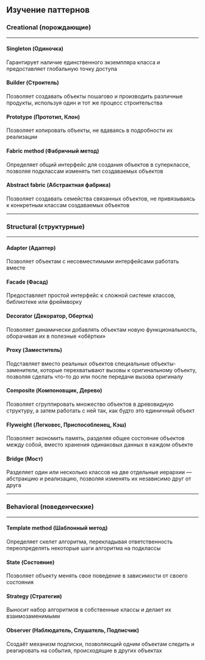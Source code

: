 ## Изучение паттернов

### Creational (порождающие)

---

#### Singleton (Одиночка)
Гарантирует наличие единственного экземпляра класса и предоставляет глобальную точку доступа

#### Builder (Строитель)
Позволяет создавать объекты пошагово и производить различные продукты, используя один и тот же процесс строительства

#### Prototype (Прототип, Клон)
Позволяет копировать объекты, не вдаваясь в подробности их реализации

#### Fabric method (Фабричный метод)
Определяет общий интерфейс для создания объектов в суперклассе, позволяя подклассам изменять тип создаваемых объектов

#### Abstract fabric (Абстрактная фабрика)
Позволяет создавать семейства связанных объектов, не привязываясь к конкретным классам создаваемых объектов

---
### Structural (структурные)

---

#### Adapter (Адаптер)
Позволяет объектам с несовместимыми интерфейсами работать вместе

#### Facade (Фасад)
Предоставляет простой интерфейс к сложной системе классов, библиотеке или фреймворку

#### Decorator (Декоратор, Обертка)
Позволяет динамически добавлять объектам новую функциональность, оборачивая их в полезные «обёртки»

#### Proxy (Заместитель)
Подставляет вместо реальных объектов специальные объекты-заменители, которые перехватывают вызовы к оригинальному объекту,
позволяя сделать что-то до или после передачи вызова оригиналу

#### Composite (Компоновщик, Дерево)
Позволяет сгруппировать множество объектов в древовидную структуру, а затем работать с ней так, как будто это единичный объект

#### Flyweight (Легковес, Приспособленец, Кэш)
Позволяет экономить память, разделяя общее состояние объектов между собой, вместо хранения одинаковых данных в каждом объекте

#### Bridge (Мост)
Разделяет один или несколько классов на две отдельные иерархии — абстракцию и реализацию, позволяя изменять их независимо друг от друга

---
### Behavioral (поведенческие)

---

#### Template method (Шаблонный метод)
Определяет скелет алгоритма, перекладывая ответственность переопределять некоторые шаги алгоритма на подклассы

#### State (Состояние)
Позволяет объекту менять свое поведение в зависимости от своего состояния

#### Strategy (Стратегия)
Выносит набор алгоритмов в собственные классы и делает их взаимозаменимыми

#### Observer (Наблюдатель, Слушатель, Подписчик)
Создаёт механизм подписки, позволяющий одним объектам следить и реагировать на события, происходящие в других объектах